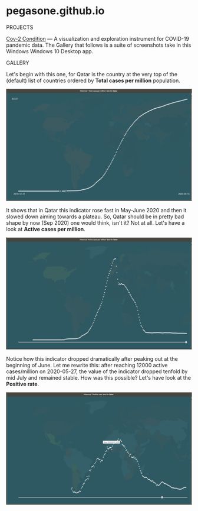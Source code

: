 # pegasone.github.io
PROJECTS

<a href="https://github.com/pegasone/cov2con">Cov-2 Condition</a> — A visualization and exploration instrument for COVID-19 pandemic data. The Gallery that follows is a suite of screenshots take in this Windows Windows 10 Desktop app.

GALLERY

Let's begin with this one, for Qatar is the country at the very top of the (default) list of countries ordered by <b>Total cases per million</b> population.

![Figure 1](/img/img002.png)

It shows that in Qatar this indicator rose fast in May-June 2020 and then it slowed down aiming towards a plateau. So, Qatar should be in pretty bad shape by now (Sep 2020) one would think, isn't it? Not at all. Let's have a look at <b>Active cases per million</b>.

![Figure 2](/img/img004.png)

Notice how this indicator dropped dramatically after peaking out at the beginning of June. Let me rewrite this: after reaching 12000 active cases/million on 2020-05-27, the value of the indicator dropped tenfold by mid July and remained stable. How was this possible? Let's have look at the <b>Positive rate</b>.

![Figure 3](/img/img003.png)